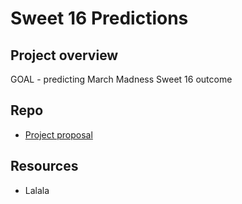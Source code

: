 # Sweet 16 Predictions
## Project overview
GOAL - predicting March Madness Sweet 16 outcome

## Repo
- [Project proposal](projectProposal.md)

## Resources
- Lalala
